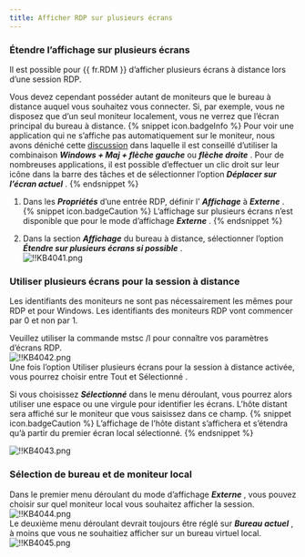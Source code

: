 ```yaml
---
title: Afficher RDP sur plusieurs écrans
---
```

### Étendre l’affichage sur plusieurs écrans 
Il est possible pour {{ fr.RDM }} d’afficher plusieurs écrans à distance lors d’une session RDP.  

Vous devez cependant posséder autant de moniteurs que le bureau à distance auquel vous souhaitez vous connecter. Si, par exemple, vous ne disposez que d’un seul moniteur localement, vous ne verrez que l’écran principal du bureau à distance. 
{% snippet icon.badgeInfo %} 
Pour voir une application qui ne s’affiche pas automatiquement sur le moniteur, nous avons déniché cette [discussion](https://superuser.com/questions/53585/how-to-move-windows-that-open-up-offscreen) dans laquelle il est conseillé d’utiliser la combinaison ***Windows + Maj + flèche gauche*** ou ***flèche droite*** . Pour de nombreuses applications, il est possible d’effectuer un clic droit sur leur icône dans la barre des tâches et de sélectionner l’option ***Déplacer sur l’écran actuel*** . 
{% endsnippet %}

1. Dans les ***Propriétés*** d’une entrée RDP, définir l’ ***Affichage*** à ***Externe*** . 
{% snippet icon.badgeCaution %} 
L’affichage sur plusieurs écrans n’est disponible que pour le mode d’affichage ***Externe*** . 
{% endsnippet %}
 
2. Dans la section ***Affichage*** du bureau à distance, sélectionner l’option ***Étendre sur plusieurs écrans si possible*** .  
![!!KB4041.png](/img/fr/kb/KB4041.png) 
### Utiliser plusieurs écrans pour la session à distance 
Les identifiants des moniteurs ne sont pas nécessairement les mêmes pour RDP et pour Windows. Les identifiants des moniteurs RDP vont commencer par 0 et non par 1.  

Veuillez utiliser la commande mstsc /l pour connaître vos paramètres d’écrans RDP.  
![!!KB4042.png](/img/fr/kb/KB4042.png)  
Une fois l’option Utiliser plusieurs écrans pour la session à distance activée, vous pourrez choisir entre Tout et Sélectionné .  

Si vous choisissez ***Sélectionné*** dans le menu déroulant, vous pourrez alors utiliser une espace ou une virgule pour identifier les écrans. L’hôte distant sera affiché sur le moniteur que vous saisissez dans ce champ. 
{% snippet icon.badgeCaution %} 
L’affichage de l’hôte distant s’affichera et s’étendra qu’à partir du premier écran local sélectionné. 
{% endsnippet %}
  
![!!KB4043.png](/img/fr/kb/KB4043.png)  
### Sélection de bureau et de moniteur local 
Dans le premier menu déroulant du mode d’affichage ***Externe*** , vous pouvez choisir sur quel moniteur local vous souhaitez afficher la session.  
![!!KB4044.png](/img/fr/kb/KB4044.png)  
Le deuxième menu déroulant devrait toujours être réglé sur ***Bureau actuel*** , à moins que vous ne souhaitiez afficher sur un bureau virtuel local.  
![!!KB4045.png](/img/fr/kb/KB4045.png) 

